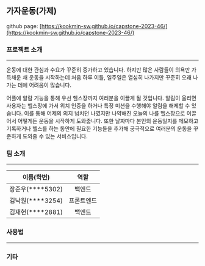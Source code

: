 ## 가자운동(가제)
github page: [https://kookmin-sw.github.io/capstone-2023-46/](https://kookmin-sw.github.io/capstone-2023-46/)  



### 프로젝트 소개
---
운동에 대한 관심과 수요가 꾸준히 증가하고 있습니다. 하지만 많은 사람들이 의욕만 가득채운 채 운동을 시작하는데 처음 하루 이틀, 일주일은 열심히 나가지만 꾸준히 오래 나가는 데에 어려움이 많습니다.  

어플에 알람 기능을 통해 우선 헬스장까지 여러분을 이끌게 될 것입니다. 알림이 울리면 사용자는 헬스장에 가서 위치 인증을 하거나 특정 미션을 수행해야 알림을 해제할 수 있습니다. 이를 통해 어제의 의지 넘치던 나였지만 나약해진 오늘의 나를 헬스장으로 이끌어서 어떻게든 운동을 시작하게 도와줍니다.  또한 날짜마다 본인의 운동일지를 메모하고 기록하거나 헬스를 하는 동안에 필요한 기능들을 추가해 궁극적으로 여러분의 운동을 꾸준하게 도와줄 수 있는 서비스입니다.  


### 팀 소개
---
| 이름(학번) | 역할 |
| :--------------: | :----------------: |
| 장준우(****5302) | 백엔드          |
| 김낙원(****3254) | 프론트엔드      |
| 김재현(****2881) | 백엔드          |  


### 사용법
---

### 기타
